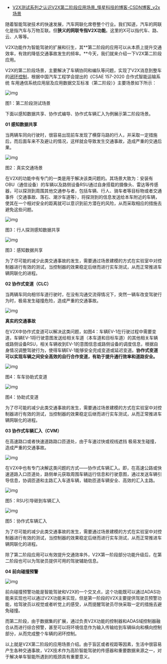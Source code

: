 - [V2X测试系列之认识V2X第二阶段应用场景_怿星科技的博客-CSDN博客_v2x场景](https://blog.csdn.net/m0_47334080/article/details/125141735?spm=1001.2101.3001.6650.1&utm_medium=distribute.pc_relevant.none-task-blog-2~default~CTRLIST~default-1-125141735-blog-123094890.pc_relevant_aa&depth_1-utm_source=distribute.pc_relevant.none-task-blog-2~default~CTRLIST~default-1-125141735-blog-123094890.pc_relevant_aa&utm_relevant_index=2)

随着智能驾驶技术的快速发展，汽车网联化席卷整个行业。我们知道，汽车的网联化是指汽车与万物互联。但**狭义的网联专指V2X功能**。这里的X可以指代车、路、云、人等等。



V2X功能作为智能驾驶的扩展和衍生，其**第二阶段的应用可以从本质上提升交通效率，有效的降低交通事故发生的频率。**今天，我们就来介绍一下V2X第二阶段应用。



V2X的第二阶段场景，主要解决了车辆协同和编队等问题，实现了V2X消息到整车的[闭环控制](https://so.csdn.net/so/search?q=闭环控制&spm=1001.2101.3001.7020)，根据中国汽车工程学会提出的《CSAE 157-2020 合作式智能运输系统 车用通信系统应用层及应用数据交互标准（第二阶段）》主要场景如下所示：



![img](https://img-blog.csdnimg.cn/img_convert/a8d8dc3364d9fd63039bd1792764be2b.png)

图1：第二阶段测试场景



下面以感知数据共享、协作式编导、协作式车辆汇入为例展示第二阶段场景。



**01 感知数据共享**

当两辆车同向行驶时，很容易出现前车发现了横穿马路的行人，并采取一定措施后，而后面车来不及避让的情况，这样就会导致发生交通事故，造成严重的交通后果。

![img](https://img-blog.csdnimg.cn/img_convert/32c9fdc69b838f6634bfc44052dfebbb.png)

图2：真实交通场景



在V2X的功能中有专门的一类是用于解决该类问题的。其场景大致为：安装有OBU（通信设备）的车辆以及路侧设备RSU通过自身搭载的摄像头、雷达等传感器，可以探测到周围其他交通参与者，包括车辆、行人、骑车者等目标物或者交通事件（交通事故、落石、潮汐车道等），将探测到的信息发送给本车附近的车辆，使其在一个相对安全的距离就可以意识到前方潜在的风险，从而采取相应的措施去避免这些问题。

![img](https://img-blog.csdnimg.cn/img_convert/fd070ccac4c9c36bde8759b23b3e0892.png)

图3：行人探测感知数据共享

![img](https://img-blog.csdnimg.cn/img_convert/686fb3fb9cffa46d1ffd27f44398c93d.png)

图3：感知数据共享



为了尽可能的减少此类交通事故的发生，需要通过场景建模的方式在实验室中对控制器进行有效的测试，当控制器的效果稳定后继而进行实车测试，从而正常推进车辆网联化的进程。



**02 协作式变道（CLC）**

当两辆车同向相邻车道行驶时，在没有沟通交流得情况下，突然一辆车改变驾驶行为时，极易发生碰撞危险，造成严重的交通事故。



![img](https://img-blog.csdnimg.cn/img_convert/60da9be1f72e6ca110dd7e1f48380ed1.png)

**真实的交通事故**



在V2X中协作式变道可以解决这类问题，如图4：车辆EV-1在行驶过程中需要变道，车辆EV-1将行驶意图发送给相关车道（本车道和目标车道）的其他相关车辆或路侧设备RSU，相关车辆收到EV-1的意图信息或路侧设备的调度信息，根据自身情况调整驾驶行为，使得车辆EV-1能够安全完成变道或延迟变道。**协作式变道可以实现车辆之间安全高效的自行合作变道，有助于提升通行效率和道路安全。**



![img](https://img-blog.csdnimg.cn/img_convert/78ea8134b14986ef521a8b6eef16c751.png)

图4：车车协助式变道



![img](https://img-blog.csdnimg.cn/img_convert/644924342c332ec676a3f822647a8e0c.png)

图4：协助式变道



为了尽可能的减少此类交通事故的发生，需要通过场景建模的方式在实验室中对控制器进行有效的测试，当控制器的效果稳定后继而进行实车测试，从而正常推进车辆网联化的进程。



**03 协作式车辆汇入（CVM）**

在高速路口或者快速道路路口匝道处，由于车速过快或视线遮挡 极易发生碰撞，造成严重的交通事故。

![img](https://img-blog.csdnimg.cn/img_convert/b1a58302c7aa6ce75da2fb9157603a50.png)



在V2X中也有专门决解这类问题的方式——协作式车辆汇入。即，在高速公路或快速道路入口匝道处，路侧单元获取周围车辆运行信息和行驶意图，通过发送车辆引导信息，协调匝道和主路汇入车道车辆，辅助匝道车辆安全、高效的汇入主路。

![img](https://img-blog.csdnimg.cn/img_convert/af1040d35e75a4358a8ac4653fae0965.png)

图5：RSU引导砸到车辆汇入 



![img](https://img-blog.csdnimg.cn/img_convert/07a5a0d8e5e8cfea959cb2bf9b75b1f2.png)

 图5：协作式车辆汇入



为了尽可能的减少此类交通事故的发生，需要通过场景建模的方式在实验室中对控制器进行有效的测试，当控制器的效果稳定后继而进行实车测试，从而正常推进车辆网联化的进程。



除了第二阶段应用可以有效提升交通效率外，V2X第一阶段部分功能升级后，在第二阶段也可以为驾驶员提供可用的驾驶辅助信息。



**04 前向碰撞预警**

![img](https://img-blog.csdnimg.cn/img_convert/2820295a3ff2a2ef7106735e7f8a3190.png)



前向碰撞预警功能是智能驾驶和V2X的一个交叉点，这个功能既可以通过ADAS功能来实现也可以通过V2X功能来实现，但是第一阶段的V2X主要提供驾驶员预警功能，给驾驶员以视觉或者听觉上的感受，从而提醒驾驶员尽快采取一定的措施去避免碰撞。



而第二阶段，由于数据集的扩展，通过负责V2X功能的控制器和ADAS域控制器融合从而进行综合预警，甚至可以将环境信息作为输入传输给到车辆纵向和横向控制部分，从而完成整个车辆的闭环控制。



以上就是V2X第二阶段的应用场景介绍。由于盲区或者视距等因素，生活中很容易产生各种交通事故，V2X技术作为高阶智能驾驶的传感器和重要数据来源之一，对于解决单车智能所遇到的瓶颈具有重要意义。